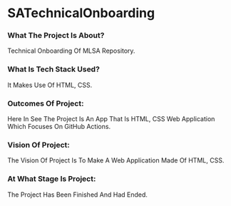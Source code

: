 # SATechnicalOnboarding

### What The Project Is About?
Technical Onboarding Of MLSA Repository.

### What Is Tech Stack Used?
It Makes Use Of HTML, CSS.

### Outcomes Of Project:
Here In See The Project Is An App That Is HTML, CSS Web Application Which Focuses On GitHub Actions.

### Vision Of Project:
The Vision Of Project Is To Make A Web Application Made Of HTML, CSS.

### At What Stage Is Project:
The Project Has Been Finished And Had Ended.
